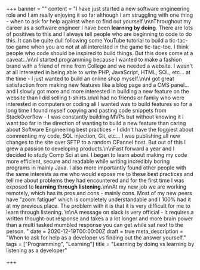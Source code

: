+++
banner = ""
content = "I have just started a new software engineering role and I am really enjoying it so far although I am struggling with one thing - when to ask for help against when to find out yourself.\n\nThroughout my career as a software engineer I have been **learning by doing**. There are lots of positives to this and I always tell people who are beginning to code to do this. It can be quite dull following some YouTube tutorial to build a tic-tac-toe game when you are not at all interested in the game tic-tac-toe. I think people who code should be inspired to build things. But this does come at a caveat...\n\nI started programming because I wanted to make a fashion brand with a friend of mine from College and we needed a website. I wasn't at all interested in being able to write PHP, JavaScript, HTML, SQL, etc... at the time - I just wanted to build an online shop myself.\n\nI got great satisfaction from making new features like a blog page and a CMS panel... and I slowly got more and more interested in building a new feature on the website than I did selling t-shirts.\n\nI had no friends or family who were interested in computers or coding all I wanted was to build features so for a long time I found myself copying and pasting code snippets from StackOverflow -  I was constantly building MVPs but without knowing it I want too far in the direction of wanting to build a new feature than caring about Software Engineering best practices - I didn't have the foggiest about commenting my code, SQL injection, Git, etc... I was publishing all new changes to the site over SFTP to a random CPannel host. But out of this I grew a passion to developing products.\n\nFast forward a year and I decided to study Comp Sci at uni. I began to learn about making my code more efficient, secure and readable while writing incredibly boring programs in mainly Java. I also more importantly found other people with the same interests as me who would expose me to these best practices and tell me about problems they had encountered and for the first time I was exposed to **learning through listening.**\n\nAt my new job we are working remotely,  which has its pros and cons -  mainly cons. Most of my new peers have \"zoom fatigue\" which is completely understandable and I 100% had it at my previous place. The problem with it is that it is very difficult for me to learn through listening. \n\nA message on slack is very official - it requires a written thought-out response and takes a a lot longer and more brain power than a multi tasked mumbled response you can get while sat next to the person. "
date = 2020-12-19T00:00:00Z
draft = true
meta_description = "When to ask for help as a developer vs finding out the answer yourself."
tags = ["Programming", "Learning"]
title = "Learning by doing vs learning by listening as a developer"

+++
